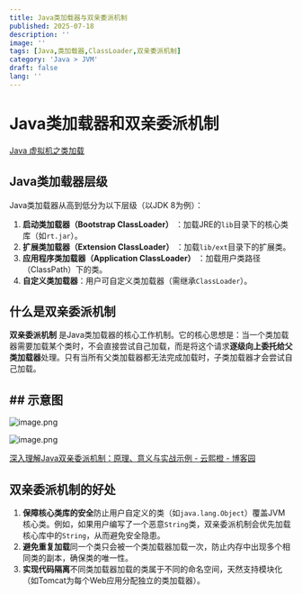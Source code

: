 ```yaml
---
title: Java类加载器与双亲委派机制
published: 2025-07-18
description: ''
image: ''
tags: [Java,类加载器,ClassLoader,双亲委派机制]
category: 'Java > JVM'
draft: false 
lang: ''
---
```

# Java类加载器和双亲委派机制

[Java 虚拟机之类加载](https://dunwu.github.io/waterdrop/pages/3e37ea6e/#%E7%B1%BB%E5%8A%A0%E8%BD%BD%E6%9C%BA%E5%88%B6)

## Java类加载器层级

Java类加载器从高到低分为以下层级（以JDK 8为例）：

1. **启动类加载器（Bootstrap ClassLoader）** ：加载JRE的`lib`目录下的核心类库（如`rt.jar`）。
2. **扩展类加载器（Extension ClassLoader）** ：加载`lib/ext`目录下的扩展类。
3. **应用程序类加载器（Application ClassLoader）** ：加载用户类路径（ClassPath）下的类。
4. **自定义类加载器**：用户可自定义类加载器（需继承`ClassLoader`）。

## 什么是双亲委派机制

**双亲委派机制** 是Java类加载器的核心工作机制。它的核心思想是：当一个类加载器需要加载某个类时，不会直接尝试自己加载，而是将这个请求**逐级向上委托给父类加载器**处理。只有当所有父类加载器都无法完成加载时，子类加载器才会尝试自己加载。

## ## 示意图

![image.png](https://blog.meowrain.cn/api/i/2025/07/18/12c4ooa-1.webp)

![image.png](https://blog.meowrain.cn/api/i/2025/07/18/12c4ix7-1.webp)

[深入理解Java双亲委派机制：原理、意义与实战示例 - 云熙橙 - 博客园](https://www.cnblogs.com/xchangting/articles/18744083)

## 双亲委派机制的好处

1. **保障核心类库的安全**防止用户自定义的类（如`java.lang.Object`）覆盖JVM核心类。例如，如果用户编写了一个恶意`String`类，双亲委派机制会优先加载核心库中的`String`，从而避免安全隐患。
2. **避免重复加载**同一个类只会被一个类加载器加载一次，防止内存中出现多个相同类的副本，确保类的唯一性。
3. **实现代码隔离**不同类加载器加载的类属于不同的命名空间，天然支持模块化（如Tomcat为每个Web应用分配独立的类加载器）。
